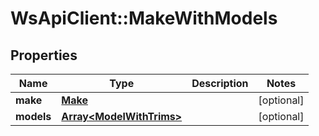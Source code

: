 # WsApiClient::MakeWithModels

## Properties
Name | Type | Description | Notes
------------ | ------------- | ------------- | -------------
**make** | [**Make**](Make.md) |  | [optional] 
**models** | [**Array&lt;ModelWithTrims&gt;**](ModelWithTrims.md) |  | [optional] 


